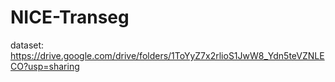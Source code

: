 # NICE-Transeg

dataset: https://drive.google.com/drive/folders/1ToYyZ7x2rlioS1JwW8_Ydn5teVZNLECO?usp=sharing